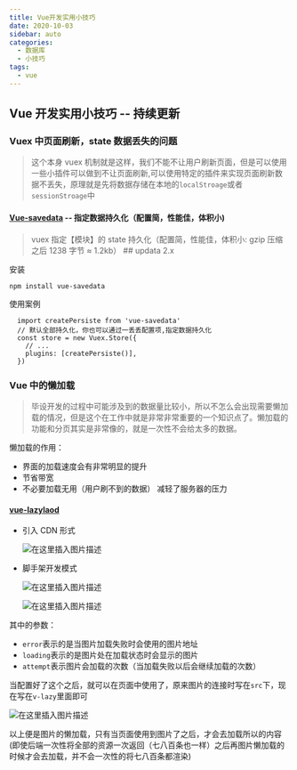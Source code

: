 ```yaml
---
title: Vue开发实用小技巧
date: 2020-10-03
sidebar: auto
categories:
  - 数据库
  - 小技巧
tags:
  - vue
---
```


## Vue 开发实用小技巧 -- 持续更新

### Vuex 中页面刷新，state 数据丢失的问题

> 这个本身 vuex 机制就是这样，我们不能不让用户刷新页面，但是可以使用一些小插件可以做到不让页面刷新,可以使用特定的插件来实现页面刷新数据不丢失，原理就是先将数据存储在本地的`localStroage`或者`sessionStroage`中

#### [Vue-savedata](https://www.npmjs.com/package/vue-savedata) -- 指定数据持久化（配置简，性能佳，体积小)

> vuex 指定【模块】的 state 持久化（配置简，性能佳，体积小: gzip 压缩之后 1238 字节 ≈ 1.2kb） ## updata 2.x

安装

`npm install vue-savedata`

使用案例

```
  import createPersiste from 'vue-savedata'
  // 默认全部持久化，你也可以通过一丢丢配置项,指定数据持久化
  const store = new Vuex.Store({
    // ...
    plugins: [createPersiste()],
  })
```

### Vue 中的懒加载

> 毕设开发的过程中可能涉及到的数据量比较小，所以不怎么会出现需要懒加载的情况，但是这个在工作中就是非常非常重要的一个知识点了。懒加载的功能和分页其实是非常像的，就是一次性不会给太多的数据。

懒加载的作用：

- 界面的加载速度会有非常明显的提升
- 节省带宽
- 不必要加载无用（用户刷不到的数据） 减轻了服务器的压力

#### [vue-lazylaod](https://www.npmjs.com/package/vue-lazyload)

- 引入 CDN 形式

  ![在这里插入图片描述](https://img-blog.csdnimg.cn/20200713200853648.png?x-oss-process=image/watermark,type_ZmFuZ3poZW5naGVpdGk,shadow_10,text_aHR0cHM6Ly9ibG9nLmNzZG4ubmV0L3dlaXhpbl80NjI0MDE2Mg==,size_16,color_FFFFFF,t_70)

- 脚手架开发模式

  ![在这里插入图片描述](https://img-blog.csdnimg.cn/20200713200905272.png?x-oss-process=image/watermark,type_ZmFuZ3poZW5naGVpdGk,shadow_10,text_aHR0cHM6Ly9ibG9nLmNzZG4ubmV0L3dlaXhpbl80NjI0MDE2Mg==,size_16,color_FFFFFF,t_70)

  ![在这里插入图片描述](https://img-blog.csdnimg.cn/20200713201019252.png?x-oss-process=image/watermark,type_ZmFuZ3poZW5naGVpdGk,shadow_10,text_aHR0cHM6Ly9ibG9nLmNzZG4ubmV0L3dlaXhpbl80NjI0MDE2Mg==,size_16,color_FFFFFF,t_70)

其中的参数：

- `error`表示的是当图片加载失败时会使用的图片地址
- `loading`表示的是图片处在加载状态时会显示的图片
- `attempt`表示图片会加载的次数（当加载失败以后会继续加载的次数）

当配置好了这个之后，就可以在页面中使用了，原来图片的连接时写在`src`下，现在写在`v-lazy`里面即可

![在这里插入图片描述](https://img-blog.csdnimg.cn/20200713201345697.png?x-oss-process=image/watermark,type_ZmFuZ3poZW5naGVpdGk,shadow_10,text_aHR0cHM6Ly9ibG9nLmNzZG4ubmV0L3dlaXhpbl80NjI0MDE2Mg==,size_16,color_FFFFFF,t_70)

以上便是图片的懒加载，只有当页面使用到图片了之后，才会去加载所以的内容(即使后端一次性将全部的资源一次返回（七八百条也一样）之后再图片懒加载的时候才会去加载，并不会一次性的将七八百条都渲染)
